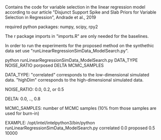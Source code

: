 

Contains the code for variable selection in the linear regression model according to our article
"Disjunct Support Spike and Slab Priors for Variable Selection in Regression", Andrade et al., 2019

required python packages: numpy, scipy, rpy2

The r package imports in "imports.R" are only needed for the baselines.


In order to run the experiments for the proposed method on the synthethic data set use "runLinearRegressionSimData_ModelSearch.py".

python runLinearRegressionSimData_ModelSearch.py DATA_TYPE NOISE_RATIO porposed DELTA MCMC_SAMPLES

DATA_TYPE:
"correlated" corresponds to the low-dimensional simulated data.
"highDim" corresponds to the high-dimensional simulated data. 

NOISE_RATIO:
 0.0, 0.2, or 0.5
 
DELTA:
0.0, .., 0.8

MCMC_SAMPLES:
number of MCMC samples (10% from those samples are used for burn-in)


EXAMPLE:
/opt/intel/intelpython3/bin/python runLinearRegressionSimData_ModelSearch.py correlated 0.0 proposed 0.5 10000



